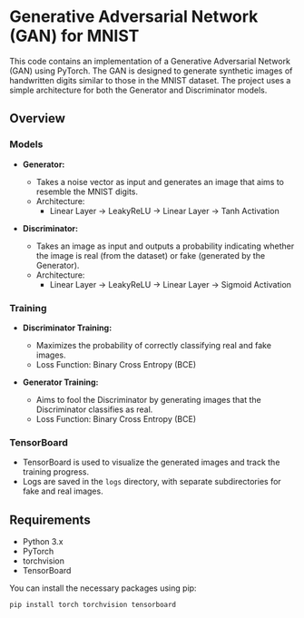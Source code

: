 # Generative Adversarial Network (GAN) for MNIST

This code contains an implementation of a Generative Adversarial Network (GAN) using PyTorch. The GAN is designed to generate synthetic images of handwritten digits similar to those in the MNIST dataset. The project uses a simple architecture for both the Generator and Discriminator models.

## Overview

### Models
- **Generator:** 
  - Takes a noise vector as input and generates an image that aims to resemble the MNIST digits.
  - Architecture:
    - Linear Layer -> LeakyReLU -> Linear Layer -> Tanh Activation

- **Discriminator:** 
  - Takes an image as input and outputs a probability indicating whether the image is real (from the dataset) or fake (generated by the Generator).
  - Architecture:
    - Linear Layer -> LeakyReLU -> Linear Layer -> Sigmoid Activation

### Training
- **Discriminator Training:**
  - Maximizes the probability of correctly classifying real and fake images.
  - Loss Function: Binary Cross Entropy (BCE)

- **Generator Training:**
  - Aims to fool the Discriminator by generating images that the Discriminator classifies as real.
  - Loss Function: Binary Cross Entropy (BCE)

### TensorBoard
- TensorBoard is used to visualize the generated images and track the training progress.
- Logs are saved in the `logs` directory, with separate subdirectories for fake and real images.

## Requirements

- Python 3.x
- PyTorch
- torchvision
- TensorBoard

You can install the necessary packages using pip:

```bash
pip install torch torchvision tensorboard
